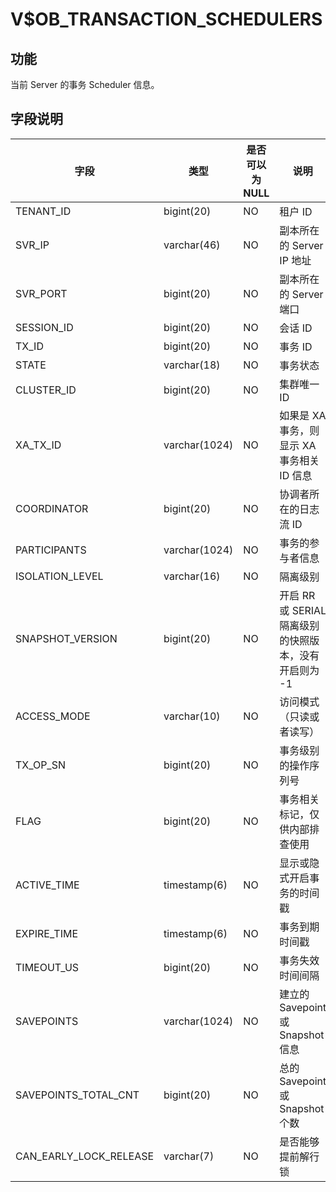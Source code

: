 # V$OB_TRANSACTION_SCHEDULERS

## 功能

当前 Server 的事务 Scheduler 信息。

## 字段说明

| **字段** | **类型** | **是否可以为 NULL** | **说明** |
| --- | --- | --- | --- |
| TENANT_ID | bigint(20) | NO | 租户 ID |
| SVR_IP | varchar(46) | NO | 副本所在的 Server IP 地址 |
| SVR_PORT | bigint(20) | NO | 副本所在的 Server 端口 |
| SESSION_ID | bigint(20) | NO | 会话 ID |
| TX_ID | bigint(20) | NO | 事务 ID |
| STATE | varchar(18) | NO | 事务状态 |
| CLUSTER_ID | bigint(20) | NO | 集群唯一 ID |
| XA_TX_ID | varchar(1024) | NO | 如果是 XA 事务，则显示 XA 事务相关 ID 信息 |
| COORDINATOR | bigint(20) | NO | 协调者所在的日志流 ID |
| PARTICIPANTS | varchar(1024) | NO | 事务的参与者信息 |
| ISOLATION_LEVEL | varchar(16) | NO | 隔离级别 |
| SNAPSHOT_VERSION | bigint(20)  | NO | 开启 RR  或 SERIAL 隔离级别的快照版本，没有开启则为 -1 |
| ACCESS_MODE | varchar(10) | NO | 访问模式（只读或者读写） |
| TX_OP_SN | bigint(20)  | NO | 事务级别的操作序列号 |
| FLAG | bigint(20)  | NO | 事务相关标记，仅供内部排查使用 |
| ACTIVE_TIME | timestamp(6) | NO | 显示或隐式开启事务的时间戳 |
| EXPIRE_TIME | timestamp(6)  | NO | 事务到期时间戳 |
| TIMEOUT_US | bigint(20)  | NO | 事务失效时间间隔 |
| SAVEPOINTS | varchar(1024) | NO | 建立的 Savepoint 或 Snapshot 信息 |
| SAVEPOINTS_TOTAL_CNT | bigint(20)  | NO | 总的 Savepoint 或 Snapshot 个数 |
| CAN_EARLY_LOCK_RELEASE | varchar(7) | NO | 是否能够提前解行锁 |
